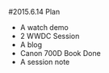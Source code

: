 #2015.6.14 Plan   

* A watch demo  
* 2 WWDC Session  
* A blog  
* Canon 700D Book Done  
* A session note  

